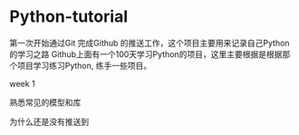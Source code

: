 # Python-tutorial

第一次开始通过Git 完成Github 的推送工作，这个项目主要用来记录自己Python的学习之路
Github上面有一个100天学习Python的项目，这里主要根据是根据那个项目学习练习Python,
练手一些项目。

week 1

熟悉常见的模型和库

为什么还是没有推送到